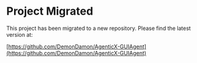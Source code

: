 # Project Migrated

This project has been migrated to a new repository. Please find the latest version at:

[https://github.com/DemonDamon/AgenticX-GUIAgent](https://github.com/DemonDamon/AgenticX-GUIAgent)